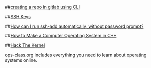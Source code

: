 ##[creating a repo in gitlab using CLI](http://stackoverflow.com/questions/19585211/creating-a-repo-in-gitlab-using-cli)

##[SSH Keys](http://bodhizazen.net/Tutorials/SSH_keys)

##[How can I run ssh-add automatically, without password prompt?](http://unix.stackexchange.com/questions/90853/how-can-i-run-ssh-add-automatically-without-password-prompt)

##[How to Make a Computer Operating System in C++](https://www.gitbook.com/book/SamyPesse/how-to-create-an-operating-system)

##[Hack The Kernel](https://www.ops-class.org/)

ops-class.org includes everything you need to learn about operating systems online.
